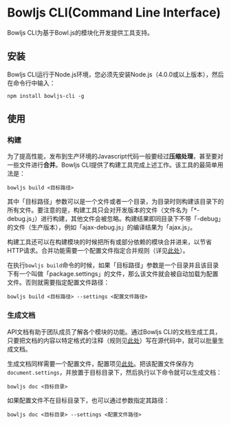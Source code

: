 # Bowljs CLI(Command Line Interface)

Bowljs CLI为基于Bowl.js的模块化开发提供工具支持。

## 安装

Bowljs CLI运行于Node.js环境，您必须先安装Node.js（4.0.0或以上版本），然后在命令行中输入：

	npm install bowljs-cli -g

## 使用

### 构建

为了提高性能，发布到生产环境的Javascript代码一般要经过**压缩处理**，甚至要对一些文件进行**合并**。Bowljs CLI提供了构建工具完成上述工作。该工具的最简单用法是：

    bowljs build <目标路径>

其中「目标路径」参数可以是一个文件或者一个目录，为目录时则构建该目录下的所有文件。要注意的是，构建工具只会对开发版本的文件（文件名为「*-debug.js」）进行构建，其他文件会被忽略。构建结果即同目录下不带「-debug」的文件（生产版本），例如「ajax-debug.js」的编译结果为「ajax.js」。

构建工具还可以在构建模块的时候把所有或部分依赖的模块合并进来，以节省HTTP请求。合并功能需要一个配置文件指定合并规则（详见[此处](//github.com/heeroluo/bowljs-cli/wiki/%E6%9E%84%E5%BB%BA%E9%85%8D%E7%BD%AE)）。

在执行`bowljs build`命令的时候，如果「目标路径」参数是一个目录并且该目录下有一个叫做「package.settings」的文件，那么该文件就会被自动加载为配置文件。否则就需要指定配置文件路径：

    bowljs build <目标路径> --settings <配置文件路径>

### 生成文档

API文档有助于团队成员了解各个模块的功能。通过Bowljs CLI的文档生成工具，只要把文档的内容以特定格式的注释（规则见[此处](//github.com/heeroluo/bowljs-cli/wiki/%E6%96%87%E6%A1%A3%E6%B3%A8%E9%87%8A%E6%A0%87%E7%AD%BE)）写在源代码中，就可以批量生成文档。

生成文档同样需要一个配置文件，配置项见[此处](//github.com/heeroluo/bowljs-cli/wiki/%E6%96%87%E6%A1%A3%E7%94%9F%E6%88%90%E9%85%8D%E7%BD%AE)。把该配置文件保存为`document.settings`，并放置于目标目录下，然后执行以下命令就可以生成文档：

    bowljs doc <目标目录>

如果配置文件不在目标目录下，也可以通过参数指定其路径：

    bowljs doc <目标目录> --settings <配置文件路径>
